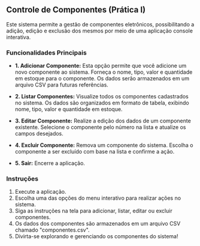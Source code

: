 ## Controle de Componentes (Prática I)
Este sistema permite a gestão de componentes eletrônicos, possibilitando a adição, edição e exclusão dos mesmos por meio de uma aplicação console interativa.

### Funcionalidades Principais

- **1. Adicionar Componente:** Esta opção permite que você adicione um novo componente ao sistema. Forneça o nome, tipo, valor e quantidade em estoque para o componente. Os dados serão armazenados em um arquivo CSV para futuras referências.

- **2. Listar Componentes:** Visualize todos os componentes cadastrados no sistema. Os dados são organizados em formato de tabela, exibindo nome, tipo, valor e quantidade em estoque.

- **3. Editar Componente:** Realize a edição dos dados de um componente existente. Selecione o componente pelo número na lista e atualize os campos desejados.

- **4. Excluir Componente:** Remova um componente do sistema. Escolha o componente a ser excluído com base na lista e confirme a ação.

- **5. Sair:** Encerre a aplicação.

### Instruções

1. Execute a aplicação.
2. Escolha uma das opções do menu interativo para realizar ações no sistema.
3. Siga as instruções na tela para adicionar, listar, editar ou excluir componentes.
4. Os dados dos componentes são armazenados em um arquivo CSV chamado "componentes.csv".
5. Divirta-se explorando e gerenciando os componentes do sistema!